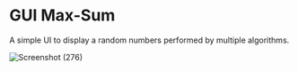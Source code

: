 # GUI Max-Sum
A simple UI to display a random numbers performed by multiple algorithms.

![Screenshot (276)](https://github.com/re-compsci/Max-Sum/assets/87290960/1aef7cf4-3f3c-4dd1-a58d-d004071393b7)
